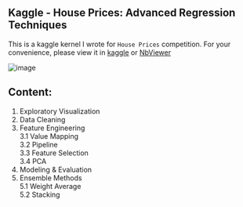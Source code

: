 ## Kaggle - House Prices: Advanced Regression Techniques 

This is a kaggle kernel I wrote for `House Prices` competition. For your convenience, please view it in [kaggle](https://www.kaggle.com/massquantity/all-you-need-is-pca-lb-0-11421-top-4) or [NbViewer](http://nbviewer.jupyter.org/github/massquantity/Kaggle-HousePrices/blob/master/HousePrices%20Kernel.ipynb)

![image](http://m.qpic.cn/psb?/V107khlM1bLYMn/QqkUQ5iIPfNEg5VfemDKvsVmzs3D*8XadHIJ64J3umQ!/b/dAgBAAAAAAAA&bo=swNlAgAAAAADB*U!&rf=viewer_4)

## Content:  

1. Exploratory Visualization
2. Data Cleaning
3. Feature Engineering  
  3.1 Value Mapping  
  3.2 Pipeline  
  3.3 Feature Selection  
  3.4 PCA
4. Modeling & Evaluation  
5. Ensemble Methods  
  5.1 Weight Average  
  5.2 Stacking
